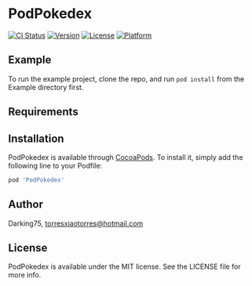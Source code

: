 # PodPokedex

[![CI Status](https://img.shields.io/travis/Darking75/PodPokedex.svg?style=flat)](https://travis-ci.org/Darking75/PodPokedex)
[![Version](https://img.shields.io/cocoapods/v/PodPokedex.svg?style=flat)](https://cocoapods.org/pods/PodPokedex)
[![License](https://img.shields.io/cocoapods/l/PodPokedex.svg?style=flat)](https://cocoapods.org/pods/PodPokedex)
[![Platform](https://img.shields.io/cocoapods/p/PodPokedex.svg?style=flat)](https://cocoapods.org/pods/PodPokedex)

## Example

To run the example project, clone the repo, and run `pod install` from the Example directory first.

## Requirements

## Installation

PodPokedex is available through [CocoaPods](https://cocoapods.org). To install
it, simply add the following line to your Podfile:

```ruby
pod 'PodPokedex'
```

## Author

Darking75, torresxiaotorres@hotmail.com

## License

PodPokedex is available under the MIT license. See the LICENSE file for more info.

